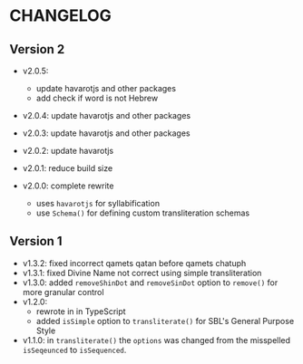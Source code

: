 # CHANGELOG

## Version 2

- v2.0.5:
  - update havarotjs and other packages
  - add check if word is not Hebrew

- v2.0.4: update havarotjs and other packages

- v2.0.3: update havarotjs and other packages

- v2.0.2: update havarotjs

- v2.0.1: reduce build size

- v2.0.0: complete rewrite
  - uses `havarotjs` for syllabification
  - use `Schema()` for defining custom transliteration schemas

## Version 1

- v1.3.2: fixed incorrect qamets qatan before qamets chatuph
- v1.3.1: fixed Divine Name not correct using simple transliteration
- v1.3.0: added `removeShinDot` and `removeSinDot` option to `remove()` for more granular control
- v1.2.0:
  - rewrote in in TypeScript
  - added `isSimple` option to `transliterate()` for SBL's General Purpose Style
- v1.1.0: in `transliterate()` the `options` was changed from the misspelled `isSeqeunced` to `isSequenced`.
